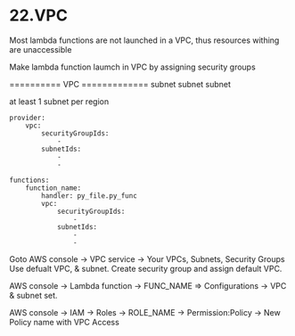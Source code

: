 # 22.VPC

Most lambda functions are not launched in a VPC, thus resources withing are unaccessible

Make lambda function laumch in VPC by assigning security groups

   ========== VPC =============
    subnet    subnet   subnet

at least 1 subnet per region


```
provider:
    vpc:
        securityGroupIds:
            - 
        subnetIds:
            - 
            - 

functions:
    function_name:
        handler: py_file.py_func
        vpc:
            securityGroupIds:
                - 
            subnetIds:
                - 
                -
```

Goto AWS console -> VPC service -> Your VPCs, Subnets, Security Groups
Use defualt VPC, & subnet. Create security group and assign default VPC.

AWS console -> Lambda function -> FUNC_NAME => Configurations -> VPC & subnet set.

AWS console -> IAM -> Roles -> ROLE_NAME -> Permission:Policy -> New Policy name with VPC Access
